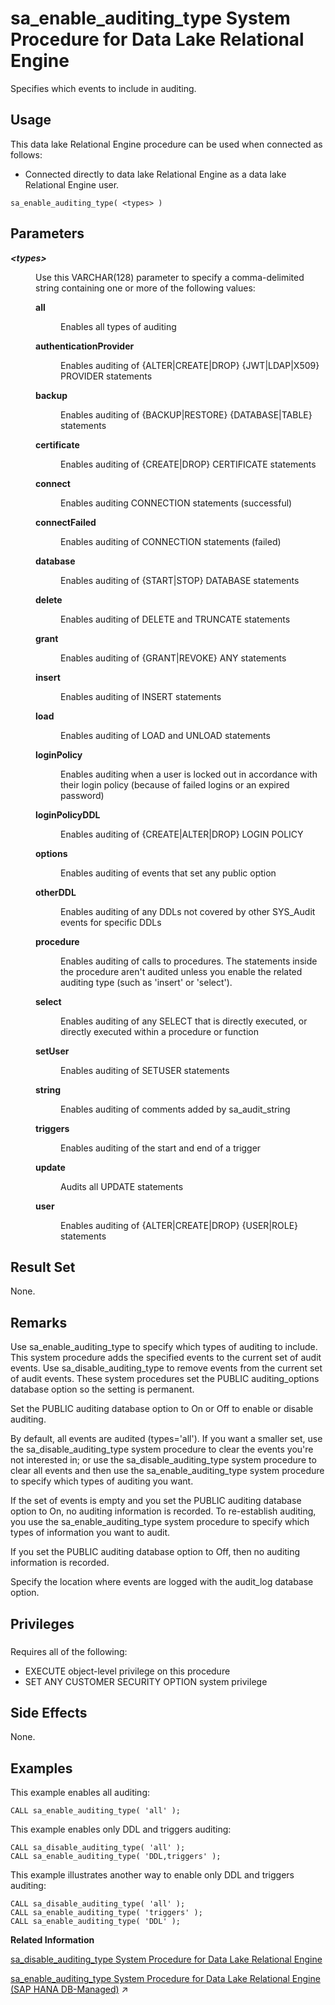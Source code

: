 <!-- loio3be5b83e6c5f1014876dd3101b181f8a -->

# sa\_enable\_auditing\_type System Procedure for Data Lake Relational Engine

Specifies which events to include in auditing.



<a name="loio3be5b83e6c5f1014876dd3101b181f8a__section_rpg_3dw_f4b"/>

## Usage

This data lake Relational Engine procedure can be used when connected as follows:

-   Connected directly to data lake Relational Engine as a data lake Relational Engine user.



```
sa_enable_auditing_type( <types> )
```



<a name="loio3be5b83e6c5f1014876dd3101b181f8a__sa_enable_auditing_type_parm1"/>

## Parameters


<dl>
<dt><b>

*<types\>* 

</b></dt>
<dd>

Use this VARCHAR\(128\) parameter to specify a comma-delimited string containing one or more of the following values:


<dl>
<dt><b>

all

</b></dt>
<dd>

Enables all types of auditing



</dd><dt><b>

authenticationProvider

</b></dt>
<dd>

Enables auditing of \{ALTER|CREATE|DROP\} \{JWT|LDAP|X509\} PROVIDER statements



</dd><dt><b>

backup

</b></dt>
<dd>

Enables auditing of \{BACKUP|RESTORE\} \{DATABASE|TABLE\} statements



</dd><dt><b>

certificate

</b></dt>
<dd>

Enables auditing of \{CREATE|DROP\} CERTIFICATE statements



</dd><dt><b>

connect

</b></dt>
<dd>

Enables auditing CONNECTION statements \(successful\)



</dd><dt><b>

connectFailed

</b></dt>
<dd>

Enables auditing of CONNECTION statements \(failed\)



</dd><dt><b>

database

</b></dt>
<dd>

Enables auditing of \{START|STOP\} DATABASE statements



</dd><dt><b>

delete

</b></dt>
<dd>

Enables auditing of DELETE and TRUNCATE statements



</dd><dt><b>

grant

</b></dt>
<dd>

Enables auditing of \{GRANT|REVOKE\} ANY statements



</dd><dt><b>

insert

</b></dt>
<dd>

Enables auditing of INSERT statements



</dd><dt><b>

load

</b></dt>
<dd>

Enables auditing of LOAD and UNLOAD statements



</dd><dt><b>

loginPolicy

</b></dt>
<dd>

Enables auditing when a user is locked out in accordance with their login policy \(because of failed logins or an expired password\)



</dd><dt><b>

loginPolicyDDL

</b></dt>
<dd>

Enables auditing of \{CREATE|ALTER|DROP\} LOGIN POLICY



</dd><dt><b>

options

</b></dt>
<dd>

Enables auditing of events that set any public option



</dd><dt><b>

otherDDL

</b></dt>
<dd>

Enables auditing of any DDLs not covered by other SYS\_Audit events for specific DDLs



</dd><dt><b>

procedure

</b></dt>
<dd>

Enables auditing of calls to procedures. The statements inside the procedure aren't audited unless you enable the related auditing type \(such as 'insert' or 'select'\).



</dd><dt><b>

select

</b></dt>
<dd>

Enables auditing of any SELECT that is directly executed, or directly executed within a procedure or function



</dd><dt><b>

setUser

</b></dt>
<dd>

Enables auditing of SETUSER statements



</dd><dt><b>

string

</b></dt>
<dd>

Enables auditing of comments added by sa\_audit\_string



</dd><dt><b>

triggers

</b></dt>
<dd>

Enables auditing of the start and end of a trigger



</dd><dt><b>

update

</b></dt>
<dd>

Audits all UPDATE statements



</dd><dt><b>

user

</b></dt>
<dd>

Enables auditing of \{ALTER|CREATE|DROP\} \{USER|ROLE\} statements



</dd>
</dl>



</dd>
</dl>



<a name="loio3be5b83e6c5f1014876dd3101b181f8a__sa_enable_auditing_type_result1"/>

## Result Set

None.



<a name="loio3be5b83e6c5f1014876dd3101b181f8a__sa_enable_auditing_type_remarks1"/>

## Remarks

Use sa\_enable\_auditing\_type to specify which types of auditing to include. This system procedure adds the specified events to the current set of audit events. Use sa\_disable\_auditing\_type to remove events from the current set of audit events. These system procedures set the PUBLIC auditing\_options database option so the setting is permanent.

Set the PUBLIC auditing database option to On or Off to enable or disable auditing.

By default, all events are audited \(types='all'\). If you want a smaller set, use the sa\_disable\_auditing\_type system procedure to clear the events you're not interested in; or use the sa\_disable\_auditing\_type system procedure to clear all events and then use the sa\_enable\_auditing\_type system procedure to specify which types of auditing you want.

If the set of events is empty and you set the PUBLIC auditing database option to On, no auditing information is recorded. To re-establish auditing, you use the sa\_enable\_auditing\_type system procedure to specify which types of information you want to audit.

If you set the PUBLIC auditing database option to Off, then no auditing information is recorded.

Specify the location where events are logged with the audit\_log database option.



<a name="loio3be5b83e6c5f1014876dd3101b181f8a__sa_enable_auditing_type_priv1"/>

## Privileges



### 

Requires all of the following:

-   EXECUTE object-level privilege on this procedure
-   SET ANY CUSTOMER SECURITY OPTION system privilege



<a name="loio3be5b83e6c5f1014876dd3101b181f8a__sa_enable_auditing_type_sideefects1"/>

## Side Effects

None.



<a name="loio3be5b83e6c5f1014876dd3101b181f8a__sa_enable_auditing_type_examples1"/>

## Examples

This example enables all auditing:

```
CALL sa_enable_auditing_type( 'all' );
```

This example enables only DDL and triggers auditing:

```
CALL sa_disable_auditing_type( 'all' );
CALL sa_enable_auditing_type( 'DDL,triggers' );
```

This example illustrates another way to enable only DDL and triggers auditing:

```
CALL sa_disable_auditing_type( 'all' );
CALL sa_enable_auditing_type( 'triggers' );
CALL sa_enable_auditing_type( 'DDL' );
```

**Related Information**  


[sa\_disable\_auditing\_type System Procedure for Data Lake Relational Engine](sa-disable-auditing-type-system-procedure-for-data-lake-relational-engine-3be5a6b.md "Disables auditing of specific events.")

[sa_enable_auditing_type System Procedure for Data Lake Relational Engine (SAP HANA DB-Managed)](https://help.sap.com/viewer/a898e08b84f21015969fa437e89860c8/2024_3_QRC/en-US/7bde72cc9e33425088c9b0d6a361d380.html "Specifies which events to include in auditing.") :arrow_upper_right:

